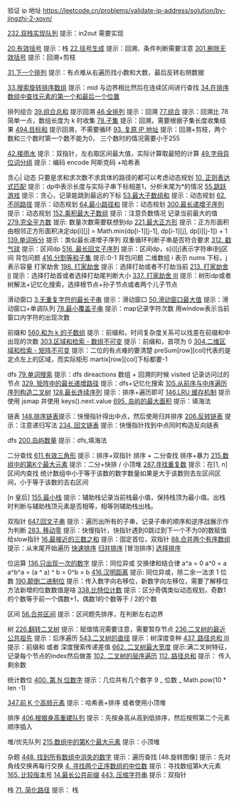 验证 ip 地址
https://leetcode.cn/problems/validate-ip-address/solution/by-jingzhi-2-xovn/

[232.双栈实现队列](./src/232.implement-queue-using-stacks.js) 提示：in2out 需要实现

[20.有效括号](./src/20.valid-parentheses.js) 提示：栈
[22.括号生成](./src/22.generate-parentheses.js) 提示：回溯、条件判断需要注意
[301.删除无效括号](./src/301.remove-invalid-parentheses.js) 提示：回溯+剪枝

[31.下一个排列](./src/31.next-permutation.js) 提示：有点难从右遍历找小数和大数，最后反转右侧数据

[33.搜索旋转排序数组](./src/33.search-in-rotated-sorted-array.js) 提示：mid 与边界相比然后在连续区间进行查找
[34.在排序数组中查找元素的第一个和最后一个位置](./src/34.find-first-and-last-position-of-element-in-sorted-array.js)

排列组合
[39.组合总和](./src/39.combination-sum.js) 提示回溯
[46.全排列](./src/46.permutations.js) 提示：回溯
[77.组合](./src/77.combinations.js) 提示：回溯比 78 简单一点，数组长度为 k 时收集
[78.子集](./src/78.subsets.js) 提示：回溯，需要根据子集长度收集结果
[494.目标和](./src/494.target-sum.js) 提示回溯，不需要循环
[93. 复原 IP 地址](./src/93.restore-ip-addresses.js) 提示：回溯+剪枝，两个数和三个数时第一个数不能为0， 三个数时的情况需要小于255

[42.接雨水](./src/42.trapping-rain-water.js) 提示：双指针，左右取区间最大值，实际计算取最短的计算
[49.字母异位词分组](./src/49.group-anagrams.js) 提示：编码 encode 阿斯克码 +哈希表

贪心| 动态 只要是求和求次数不求具体的路径的都可以考虑动态规划
[10. 正则表达式匹配](./src/10.regular-expression-matching.js) 提示：dp中表示长度与实际子串下标相差1，分析末尾为*的情况
[55.跳跃游戏](./src/55.jump-game.js) 提示：贪心，记录能跳到最远的下标
[53.最大子数组和](./src/53.maximum-subarray.js) 提示：动态规划
[62.不同路径](./src/62.unique-paths.js) 提示：动态规划
[64.最小路径和](./src/64.minimum-path-sum.js) 提示：动态规划
[300.最长递增子序列](./src/300.longest-increasing-subsequence.js) 提示：动态规划
[152.乘积最大子数组](./src/152.maximum-product-subarray.js) 提示：注意负数情况 记录当前最大的值
[279.完全平方数](./src/279.perfect-squares.js) 提示: 数量次数需要联想到dp
[221.最大正方形](./src/221.maximal-square.js) 提示：正方形面积由相邻正方形面积决定dp[i][j] = Math.min(dp[i-1][j-1], dp[i-1][j], dp[i][j-1]) + 1
[139.单词拆分](./src/139.word-break.js) 提示：类似最长递增子序列 双重循环判断子串是否符合要求
[312. 戳气球](./src/312.burst-balloons.js) 提示：区间dp
[516. 最长回文子序列](./src/516.longest-palindromic-subsequence.js) 提示：区间dp，s[i][j]表示字符串i到j区间
背包问题
[416.分割等和子集](./src/416.partition-equal-subset-sum.js) 提示:0-1 背包问题 二维数组 i 表示 nums 下标，j 表示容量
打家劫舍
[198. 打家劫舍](./src/198.%E6%89%93%E5%AE%B6%E5%8A%AB%E8%88%8D.js) 提示：选择打劫或者不打劫当前
[213. 打家劫舍II](./src/213.%E6%89%93%E5%AE%B6%E5%8A%AB%E8%88%8D-ii.js) 提示：选择打劫首或者选择打劫尾判断大小
[337. 打家劫舍 III](./src/337.%E6%89%93%E5%AE%B6%E5%8A%AB%E8%88%8D-iii.js) 提示：树形dp或者树解法+记忆化搜索，选择根节点+孙子节点或者两个儿子节点

滑动窗口
[3.无重复字符的最长子串](./src/3.longest-substring-without-repeating-characters.js) 提示：滑动窗口
[50.滑动窗口最大值](./src/239.sliding-window-maximum.js) 提示：滑动窗口+单调队列
[78.最小覆盖子串](./src/76.minimum-window-substring.js) 提示：map记录字符次数 用window表示当前窗口内字符的出现次数

前缀和
[560.和为 k 的子数组](./src/560.subarray-sum-equals-k.js) 提示：前缀和，时间复杂度关系可以找差在前缀和中出现的次数
[303.区域和检索 - 数组不可变](./src/303.range-sum-query-immutable.js) 提示：前缀和，首项为 0
[304.二维区域和检索 - 矩阵不可变](./src/304.range-sum-query-2-d-immutable.js) 提示：二位的有点难的要清楚 preSum[row][col]代表的是定点左上的区域，而实际矩形 martix[row][col]下标都要-1

dfs
[79.单词搜索](./src/79.word-search.js) 提示：dfs direactions 数组 + 回溯的时候 visited 记录访问过的节点
[329. 矩阵中的最长递增路径](./src/329.longest-increasing-path-in-a-matrix.js) 提示：dfs+记忆化搜索
[105.从前序与中序遍历序列构造二叉树](./src/105.construct-binary-tree-from-preorder-and-inorder-traversal.js)
[128.最长连续序列](./src/128.longest-consecutive-sequence.js) 提示：排序+遍历即可
[146.LRU 缓存机制](./src/146.lru-cache.js) 提示使用 jsmap 并使用 keys().next.value
[695. 岛屿的最大面积](./src/695.max-area-of-island.js) 提示：填海法

链表
[148.排序链表](./src/148.sort-list.js)提示：快慢指针得出中点，然后使用归并排序
[206.反转链表](./src/206.reverse-linked-list.js) 提示：注意递归写法
[234. 回文链表](./src/234.palindrome-linked-list.js) 提示：快慢指针找到中点同时构造反向链表

dfs
[200.岛屿数量](./src/200.number-of-islands.js) 提示：dfs,填海法

二分查找
[611.有效三角形](./src/611.valid-triangle-number.js) 提示：排序+双指针 排序 + 二分查找 排序+暴力
[215.数组中的第K个最大元素](./src/215.kth-largest-element-in-an-array.js) 提示：二分+快排 / 小顶堆
[287.寻找重复数](./src/287.find-the-duplicate-number.js) 提示：在[1, n]区间内查找 统计数组中小于等于该数的数字数量如果是大于该数则去左区间区间，小于等于该数的去右区间

[n 皇后]
[155.最小栈](./src/155.min-stack.js) 提示：辅助栈记录当前栈最小值，保持栈顶为最小值。出栈时判断与辅助栈顶元素是否相等，相等则辅助栈出栈。

双指针
[647.回文子串](./src/647.palindromic-substrings.js) 提示：遍历出所有的子串，记录子串的顺序和逆序战展示作为判断
[283. 移动零](./src/283.move-zeroes.js) 提示：快慢指针，快指针遇到0跳过到下一个不为0的数赋值给slow指针
[16.最接近的三数之和](./src/16.3-sum-closest.js) 提示：固定首位，双指针
[88.合并两个有序数组](./src/88.merge-sorted-array.js) 提示：从末尾开始遍历
[快速排序]()
[归并排序]()
[冒泡排序]
[选择排序]()

位运算
[136.只出现一次的数字](./src/136.single-number.js) 提示：同位异或 交换律和结合律 a^a = 0 a^0 = a a^b^a = (a ^ a) ^ b = 0^b = b
[416.汉明距离](./src/461.hamming-distance.js) 提示: 同位异或，除二余一法求 1 位数
[190.颠倒二进制位](./src/190.reverse-bits.js) 提示：传入数字向右移位，新数字向左移位，需要了解移位方法新增的位数数值是啥
[338.比特位计数](./src/338.counting-bits.js) 提示：区分奇偶类似动态规划，奇数1的个数等于前一个偶数+1，偶数1的个数等于 / 2的个数

区间
[56.合并区间](./src/56.merge-intervals.js) 提示：区间题先排序，在判断左右边界

树
[226.翻转二叉树](./src/226.invert-binary-tree.js) 提示：赋值情况需要注意，需要暂存节点
[236.二叉树的最近公共祖先](./src/236.lowest-common-ancestor-of-a-binary-tree.js) 提示：后序遍历
[543.二叉树的直径](./src/543.diameter-of-binary-tree.js) 提示：树深度变种
[437. 路径总和 III](./src/437.path-sum-iii.js) 提示：前缀和 或者 深度搜索传递差值
[662. 二叉树最大宽度](./src/662.maximum-width-of-binary-tree.js) 提示:满二叉树特征，记录每个节点的index然后做差
[102. 二叉树的层序遍历](./src/102.binary-tree-level-order-traversal.js)
[112. 路径总和](./src/112.path-sum.js) 提示： 传入剩余数

统计数位
[400. 第 N 位数字](./src/400.nth-digit.js) 提示：几位共有几个数字 9 _ 位数 _ Math.pow(10 \* len -1)

[347.前 K 个高频元素](./src/347.top-k-frequent-elements.js) 提示：哈希表+排序 或者使用小顶堆

排序
[406.根据身高重建队列](./src/406.queue-reconstruction-by-height.js) 提示：先按身高从高到低排序，然后按照第二个元素顺序插入

堆/优先队列
[215.数组中的第K个最大元素](./src/215.kth-largest-element-in-an-array.js) 提示：小顶堆

杂题
[448. 找到所有数组中消失的数字](./src/448.find-all-numbers-disappeared-in-an-array.js) 提示：遍历查找
[48.旋转图像] 提示：先对角线交换再每行交换
[4. 寻找两个正序数组的中位数](./src/4.median-of-two-sorted-arrays.js) 提示：寻找数组第k大元素
[165. 比较版本号](./src/165.compare-version-numbers.js)
[14.最长公共前缀](./src/14.longest-common-prefix.js)
[443. 压缩字符串](./src/443.string-compression.js) 提示：双指针


栈
[71. 简化路径](./src/71.simplify-path.js) 提示： 栈